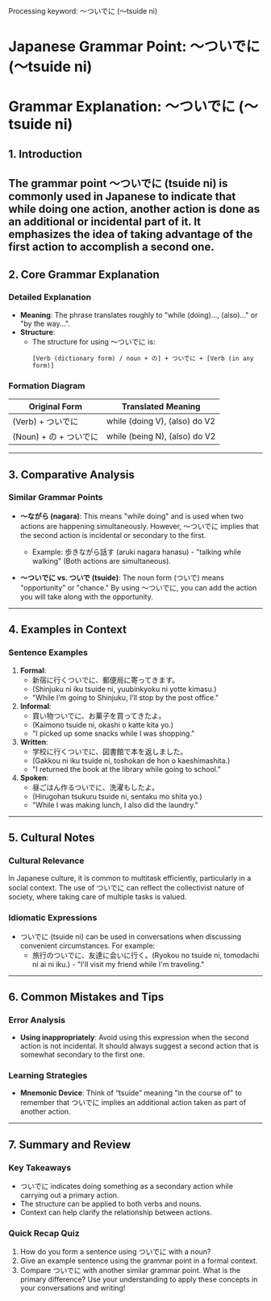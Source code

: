 Processing keyword: ～ついでに (〜tsuide ni)
# Japanese Grammar Point: ～ついでに (〜tsuide ni)
# Grammar Explanation: ～ついでに (〜tsuide ni)
## 1. Introduction
The grammar point ～ついでに (tsuide ni) is commonly used in Japanese to indicate that while doing one action, another action is done as an additional or incidental part of it. It emphasizes the idea of taking advantage of the first action to accomplish a second one.
---
## 2. Core Grammar Explanation 
### Detailed Explanation
- **Meaning**: The phrase translates roughly to "while (doing)..., (also)..." or "by the way...".
- **Structure**: 
  - The structure for using ～ついでに is:
    ```
    [Verb (dictionary form) / noun + の] + ついでに + [Verb (in any form)]
    ```
### Formation Diagram
| Original Form      | Translated Meaning                  |
|-------------------|-------------------------------------|
| (Verb) + ついでに | while (doing V), (also) do V2      |
| (Noun) + の + ついでに | while (being N), (also) do V2 |
---
## 3. Comparative Analysis
### Similar Grammar Points
- **～ながら (nagara)**: This means "while doing" and is used when two actions are happening simultaneously. However, ～ついでに implies that the second action is incidental or secondary to the first.
  - Example: 歩きながら話す (aruki nagara hanasu) - "talking while walking" (Both actions are simultaneous).
  
- **～ついでに vs. ついで (tsuide)**: The noun form (ついで) means "opportunity" or "chance." By using ～ついでに, you can add the action you will take along with the opportunity.
---
## 4. Examples in Context
### Sentence Examples
1. **Formal**: 
   - 新宿に行くついでに、郵便局に寄ってきます。
   - (Shinjuku ni iku tsuide ni, yuubinkyoku ni yotte kimasu.)
   - "While I’m going to Shinjuku, I’ll stop by the post office."
2. **Informal**: 
   - 買い物ついでに、お菓子を買ってきたよ。
   - (Kaimono tsuide ni, okashi o katte kita yo.)
   - "I picked up some snacks while I was shopping."
3. **Written**: 
   - 学校に行くついでに、図書館で本を返しました。
   - (Gakkou ni iku tsuide ni, toshokan de hon o kaeshimashita.)
   - "I returned the book at the library while going to school."
4. **Spoken**: 
   - 昼ごはん作るついでに、洗濯もしたよ。
   - (Hirugohan tsukuru tsuide ni, sentaku mo shita yo.)
   - "While I was making lunch, I also did the laundry."
---
## 5. Cultural Notes 
### Cultural Relevance
In Japanese culture, it is common to multitask efficiently, particularly in a social context. The use of ついでに can reflect the collectivist nature of society, where taking care of multiple tasks is valued.
### Idiomatic Expressions
- ついでに (tsuide ni) can be used in conversations when discussing convenient circumstances. For example:
  - 旅行のついでに、友達に会いに行く。(Ryokou no tsuide ni, tomodachi ni ai ni iku.) - "I'll visit my friend while I'm traveling."
---
## 6. Common Mistakes and Tips 
### Error Analysis
- **Using inappropriately**: Avoid using this expression when the second action is not incidental. It should always suggest a second action that is somewhat secondary to the first one.
  
### Learning Strategies
- **Mnemonic Device**: Think of “tsuide” meaning "in the course of" to remember that ついでに implies an additional action taken as part of another action.
---
## 7. Summary and Review 
### Key Takeaways
- ついでに indicates doing something as a secondary action while carrying out a primary action.
- The structure can be applied to both verbs and nouns.
- Context can help clarify the relationship between actions.
### Quick Recap Quiz
1. How do you form a sentence using ついでに with a noun?
2. Give an example sentence using the grammar point in a formal context.
3. Compare ついでに with another similar grammar point. What is the primary difference? 
Use your understanding to apply these concepts in your conversations and writing!
